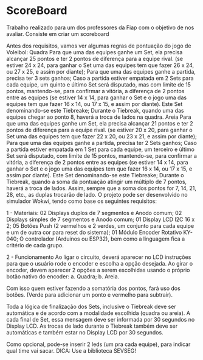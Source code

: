 # ScoreBoard
Trabalho realizado para um dos professores da Fiap com o objetivo de nos avaliar. Consiste em criar um scoreboard 

Antes dos requisitos, vamos ver algumas regras de pontuação do jogo de Voleibol:
Quadra
Para que uma das equipes ganhe um Set, ela precisa alcançar 25 pontos e ter 2 pontos de diferença para a equipe rival. (se estiver 24 x 24, para ganhar o Set uma das equipes tem que fazer 26 x 24, ou 27 x 25, e assim por diante);
Para que uma das equipes ganhe a partida, precisa ter 3 sets ganhos;
Caso a partida estiver empatada em 2 Sets para cada equipe, um quinto e último Set será disputado, mas com limite de 15 pontos, mantendo-se, para confirmar a vitória, a diferença de 2 pontos entre as equipes (se estiver 14 x 14, para ganhar o Set e o jogo uma das equipes tem que fazer 16 x 14, ou 17 x 15, e assim por diante). Este Set denominando-se este Tiebreake;
Durante o Tiebreak, quando uma das equipes chegar ao ponto 8, haverá a troca de lados na quadra.
Areia
Para que uma das equipes ganhe um Set, ela precisa alcançar 21 pontos e ter 2 pontos de diferença para a equipe rival. (se estiver 20 x 20, para ganhar o Set uma das equipes tem que fazer 22 x 20, ou 23 x 21, e assim por diante);
Para que uma das equipes ganhe a partida, precisa ter 2 Sets ganhos;
Caso a partida estiver empatada em 1 Set para cada equipe, um terceiro e último Set será disputado, com limite de 15 pontos, mantendo-se, para confirmar a vitória, a diferença de 2 pontos entre as equipes (se estiver 14 x 14, para ganhar o Set e o jogo uma das equipes tem que fazer 16 x 14, ou 17 x 15, e assim por diante). Este Set denominando-se este Tiebreake;
Durante o Tiebreak, quando a soma da pontuação atingir um múltiplo de 7 pontos, haverá a troca de lados. Assim, sempre que a soma dos pontos for 7, 14, 21, 28, etc., as duplas trocarão de lado.
O projeto pode ser desenvolvido no simulador Wokwi, tendo como base os seguintes requisitos:

1 - Materiais:
02 Displays duplos de 7 segmentos e Anodo comum;
02 Displays simples de 7 segmentos e Anodo comum;
01 Display LCD I2C 16 x 2;
05 Botões Push (2 vermelhos e 2 verdes, um conjunto para cada equipe e um de outra cor para reset do sistema);
01 Módulo Encoder Rotativo KY-040;
O controlador (Arduinos ou ESP32), bem como a linguagem fica a critério de cada grupo.


2 - Funcionamento
Ao ligar o circuito, deverá aparecer no LCD instruções para que o usuário rode o encoder e escolha a opção desejada.
Ao girar o encoder, devem aparecer 2 opções a serem escolhidas usando o próprio botão nativo do encoder:
a. Quadra;
b. Areia.

Com isso quem estiver fazendo a somatória dos pontos, fará uso dos botões. (Verde para adicionar um ponto e vermelho para subtrair).

Toda a lógica de finalização dos Sets, inclusive o Tiebreak deve ser automática e de acordo com a modalidade escolhida (quadra ou areia).
A cada final de Set, essa mensagem deve ser informada por 30 segundos no Display LCD.
As trocas de lado durante o Tiebreak também deve ser automáticas e também estar no Display LCD por 30 segundos.

Como opcional, pode-se inserir 2 leds (um pra cada equipe), para indicar qual time vai sacar.
DICA: Use a biblioteca SEVSEG! 

